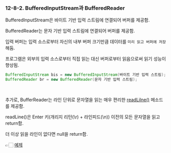 ### 12-8-2. BufferedInputStream과 BufferedReader

BufferedInputStream은 바이트 기반 입력 스트림에 연결되어 버퍼를 제공함.

BufferedReader는 문자 기반 입력 스트림에 연결되어 버퍼를 제공함.

입력 버퍼는 입력 소스로부터 자신의 내부 버퍼 크기만큼 데이터를 `미리 읽고 버퍼에 저장`해둠.

프로그램은 외부의 입력 소스로부터 직접 읽는 대신 버퍼로부터 읽음으로써 읽기 성능이 향상됨.

```java
BufferedInputStream bis = new BufferedInputStream(바이트 기반 입력 스트림);
BufferedReader br = new BufferedReader(문자 기반 입력 스트림);
```

<br>

추가로, BufferReader는 라인 단위로 문자열을 읽는 매우 편리한 [readLilne()](https://github.com/gimhanul/Java/tree/master/src/input_ouput_stream/sub_stream/buffer/ReadLineTest.java) 메소드를 제공함.

readLine()은 Enter 키(개리지 리턴(\r) + 라인피드(\n)) 이전의 모든 문자열을 읽고 return함.

더 이상 읽을 라인이 없다면 null을 return함.

👉🏻 [예제](https://github.com/gimhanul/Java/tree/master/src/input_ouput_stream/sub_stream/buffer/BufferedStreamTest.java)